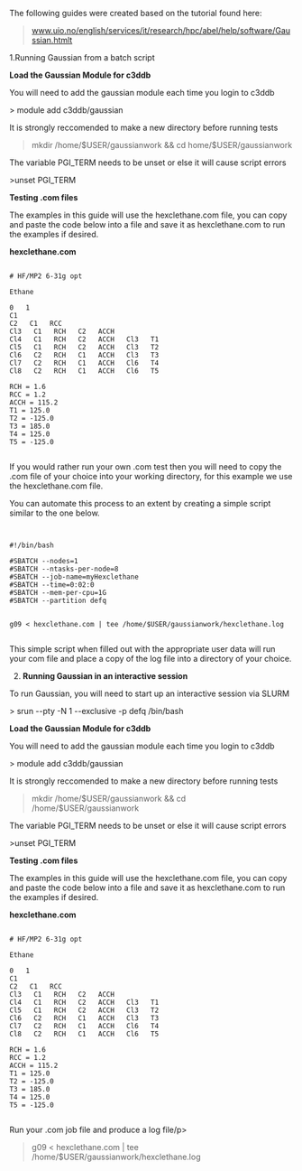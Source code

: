 The following guides were created based on the tutorial found here:
>www.uio.no/english/services/it/research/hpc/abel/help/software/Gaussian.htmlt



1.Running Gaussian from a batch script

<strong>Load the Gaussian Module for c3ddb</strong>
<p>You will need to add the gaussian module each time you login to c3ddb</p>
> module add c3ddb/gaussian


<p>It is strongly reccomended to make a new directory before running tests </p>

>mkdir /home/$USER/gaussianwork && cd  home/$USER/gaussianwork

<p>The variable PGI_TERM needs to be unset or else it will cause script errors</p>
>unset PGI_TERM

<strong>Testing .com files</strong>
<p>The examples in this guide will use the hexclethane.com file, you can copy and paste the code below into a file and save it as hexclethane.com to run the examples if desired.</p>

<strong>hexclethane.com</strong>
    
<pre><code> 
# HF/MP2 6-31g opt

Ethane

0   1                        
C1                      
C2   C1   RCC
Cl3   C1   RCH   C2   ACCH
Cl4   C1   RCH   C2   ACCH   Cl3   T1
Cl5   C1   RCH   C2   ACCH   Cl3   T2
Cl6   C2   RCH   C1   ACCH   Cl3   T3
Cl7   C2   RCH   C1   ACCH   Cl6   T4
Cl8   C2   RCH   C1   ACCH   Cl6   T5

RCH = 1.6
RCC = 1.2
ACCH = 115.2
T1 = 125.0
T2 = -125.0
T3 = 185.0
T4 = 125.0
T5 = -125.0

</code></pre>


<p>If you would rather run your own .com test then you will need to copy the .com file of your choice into your working directory, for this example we use the hexclethane.com file.</p>

<p> You can automate this process to an extent by creating a simple script similar to the one below.</p>

<pre><code>

#!/bin/bash

#SBATCH --nodes=1
#SBATCH --ntasks-per-node=8
#SBATCH --job-name=myHexclethane
#SBATCH --time=0:02:0
#SBATCH --mem-per-cpu=1G
#SBATCH --partition defq


g09 < hexclethane.com | tee /home/$USER/gaussianwork/hexclethane.log

</code></pre>

<p> This simple script when filled out with the appropriate user data will run your com file and place a copy of the log file into a directory of your choice. </p>




2. <strong>Running Gaussian in an interactive session </strong>
<p>To run Gaussian, you will need to start up an interactive session via SLURM</p>
> srun --pty -N 1 --exclusive -p defq /bin/bash


<strong>Load the Gaussian Module for c3ddb</strong>
<p>You will need to add the gaussian module each time you login to c3ddb</p>
> module add c3ddb/gaussian


<p>It is strongly reccomended to make a new directory before running tests </p>

>mkdir /home/$USER/gaussianwork && cd  /home/$USER/gaussianwork

<p>The variable PGI_TERM needs to be unset or else it will cause script errors</p>
>unset PGI_TERM

<strong>Testing .com files</strong>
<p>The examples in this guide will use the hexclethane.com file, you can copy and paste the code below into a file and save it as hexclethane.com to run the examples if desired.</p>

<strong>hexclethane.com</strong>
    
<pre><code> 
# HF/MP2 6-31g opt

Ethane

0   1                        
C1                      
C2   C1   RCC
Cl3   C1   RCH   C2   ACCH
Cl4   C1   RCH   C2   ACCH   Cl3   T1
Cl5   C1   RCH   C2   ACCH   Cl3   T2
Cl6   C2   RCH   C1   ACCH   Cl3   T3
Cl7   C2   RCH   C1   ACCH   Cl6   T4
Cl8   C2   RCH   C1   ACCH   Cl6   T5

RCH = 1.6
RCC = 1.2
ACCH = 115.2
T1 = 125.0
T2 = -125.0
T3 = 185.0
T4 = 125.0
T5 = -125.0

</code></pre>

<p>Run your .com job file and produce a log file/p>


>g09 < hexclethane.com | tee /home/$USER/gaussianwork/hexclethane.log
